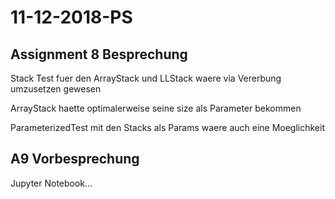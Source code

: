 # 11-12-2018-PS

<!--TOC-->

## Assignment 8 Besprechung

Stack Test fuer den ArrayStack und LLStack waere via Vererbung umzusetzen gewesen

ArrayStack haette optimalerweise seine size als Parameter bekommen

ParameterizedTest mit den Stacks als Params waere auch eine Moeglichkeit

## A9 Vorbesprechung

Jupyter Notebook...

